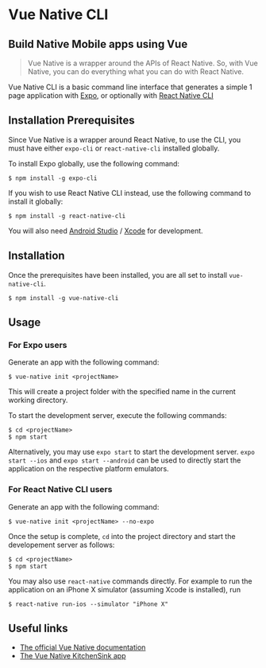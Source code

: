 # Vue Native CLI

## Build Native Mobile apps using Vue

> Vue Native is a wrapper around the APIs of React Native. So, with Vue Native, you can do everything what you can do with React Native.

Vue Native CLI is a basic command line interface that generates a simple 1 page application with [Expo](https://docs.expo.io/versions/latest/workflow/expo-cli/), or optionally with [React Native CLI](https://github.com/react-native-community/cli)

## Installation Prerequisites

Since Vue Native is a wrapper around React Native, to use the CLI, you must have either `expo-cli` or `react-native-cli` installed globally.

To install Expo globally, use the following command:
```
$ npm install -g expo-cli
```

If you wish to use React Native CLI instead, use the following command to install it globally:
```
$ npm install -g react-native-cli
```

You will also need [Android Studio](https://developer.android.com/studio) / [Xcode](https://developer.apple.com/xcode/) for development.

## Installation

Once the prerequisites have been installed, you are all set to install `vue-native-cli`.

```
$ npm install -g vue-native-cli
```

## Usage

### For Expo users

Generate an app with the following command:

```
$ vue-native init <projectName>
```

This will create a project folder with the specified name in the current working directory.

To start the development server, execute the following commands:

```
$ cd <projectName>
$ npm start
```

Alternatively, you may use `expo start` to start the development server.
`expo start --ios` and `expo start --android` can be used to directly start the application on the respective platform emulators.

### For React Native CLI users

Generate an app with the following command:

```
$ vue-native init <projectName> --no-expo
```

Once the setup is complete, `cd` into the project directory and start the developement server as follows:

```
$ cd <projectName>
$ npm start
```

You may also use `react-native` commands directly. For example to run the application on an iPhone X simulator (assuming Xcode is installed), run

```
$ react-native run-ios --simulator "iPhone X"
```

## Useful links

- [The official Vue Native documentation](https://vue-native.io/docs/installation.html)
- [The Vue Native KitchenSink app](https://github.com/GeekyAnts/KitchenSink-Vue-Native)
